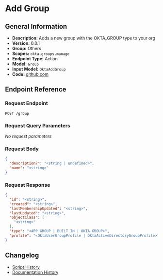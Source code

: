 <!-- BEGIN GENERATED CONTENT -->
# Add Group

## General Information

- **Description:** Adds a new group with the OKTA_GROUP type to your org
- **Version:** 0.0.1
- **Group:** Others
- **Scopes:** `okta.groups.manage`
- **Endpoint Type:** Action
- **Model:** `Group`
- **Input Model:** `OktaAddGroup`
- **Code:** [github.com](https://github.com/NangoHQ/integration-templates/tree/main/integrations/okta/actions/add-group.ts)


## Endpoint Reference

### Request Endpoint

`POST /group`

### Request Query Parameters

_No request parameters_

### Request Body

```json
{
  "description?": "<string | undefined>",
  "name": "<string>"
}
```

### Request Response

```json
{
  "id": "<string>",
  "created": "<string>",
  "lastMembershipUpdated": "<string>",
  "lastUpdated": "<string>",
  "objectClass": [
    "<string>"
  ],
  "type": "<APP_GROUP | BUILT_IN | OKTA_GROUP>",
  "profile": "<OktaUserGroupProfile | OktaActiveDirectoryGroupProfile>"
}
```

## Changelog

- [Script History](https://github.com/NangoHQ/integration-templates/commits/main/integrations/okta/actions/add-group.ts)
- [Documentation History](https://github.com/NangoHQ/integration-templates/commits/main/integrations/okta/actions/add-group.md)

<!-- END  GENERATED CONTENT -->

